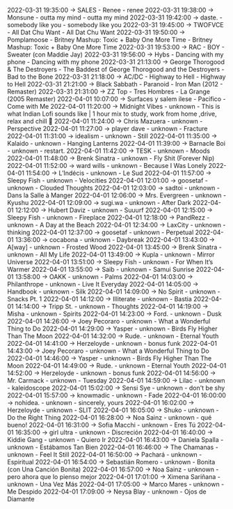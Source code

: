 2022-03-31 19:35:00 -> SALES - Renee - renee
2022-03-31 19:38:00 -> Monsune - outta my mind - outta my mind
2022-03-31 19:42:00 -> daste. - somebody like you - somebody like you
2022-03-31 19:45:00 -> TWOFVCE - All Dat Chu Want - All Dat Chu Want
2022-03-31 19:50:00 -> Pomplamoose - Britney Mashup: Toxic + Baby One More Time - Britney Mashup: Toxic + Baby One More Time
2022-03-31 19:53:00 -> RAC - BOY - Sweater (con Maddie Jay)
2022-03-31 19:56:00 -> Hybs - Dancing with my phone - Dancing with my phone
2022-03-31 21:13:00 -> George Thorogood & The Destroyers - The Baddest of George Thorogood and the Destroyers - Bad to the Bone
2022-03-31 21:18:00 -> AC/DC - Highway to Hell - Highway to Hell
2022-03-31 21:21:00 -> Black Sabbath - Paranoid - Iron Man (2012 - Remaster)
2022-03-31 21:31:00 -> ZZ Top - Tres Hombres - La Grange (2005 Remaster)
2022-04-01 10:07:00 -> Surfaces y salem ilese - Pacifico - Come with Me
2022-04-01 11:20:00 -> Midnight Vibes - unknown - This is what Indian Lofi sounds like | 1 hour mix to study, work from home ,drive, relax and chill 🌃
2022-04-01 11:24:00 -> Chris Mazuera - unknown - Perspective
2022-04-01 11:27:00 -> player dave - unknown - Fracture
2022-04-01 11:31:00 -> idealism - unknown - Still
2022-04-01 11:35:00 -> Kalaido - unknown - Hanging Lanterns
2022-04-01 11:39:00 -> Barnacle Boi - unknown - restart.
2022-04-01 11:42:00 -> TESK - unknown - Moods
2022-04-01 11:48:00 -> Brenk Sinatra - unknown - Fly Shit (Forever Nip)
2022-04-01 11:52:00 -> ward wills - unknown - Because I Was Lonely
2022-04-01 11:54:00 -> L’Indécis - unknown - Le Sud
2022-04-01 11:57:00 -> Sleepy Fish - unknown - Velocities
2022-04-01 12:01:00 -> goosetaf - unknown - Clouded Thoughts
2022-04-01 12:03:00 -> sadtoi - unknown - Dans la Salle à Manger
2022-04-01 12:06:00 -> Mrs. Evergreen - unknown - Kyushu
2022-04-01 12:09:00 -> sugi.wa - unknown - After Dark
2022-04-01 12:12:00 -> Hubert Daviz - unknown - Suuurf
2022-04-01 12:15:00 -> Sleepy Fish - unknown - Fireplace
2022-04-01 12:18:00 -> PandRezz - unknown - A Day at the Beach
2022-04-01 12:34:00 -> LaxCity - unknown - thinking
2022-04-01 12:37:00 -> goosetaf - unknown - Perpetual
2022-04-01 13:36:00 -> cocabona - unknown - Daybreak
2022-04-01 13:43:00 -> A[way] - unknown - Frosted Wood
2022-04-01 13:45:00 -> Brenk Sinatra - unknown - All My Life
2022-04-01 13:49:00 -> Kupla - unknown - Mirror Universe
2022-04-01 13:51:00 -> Sleepy Fish - unknown - For When It’s Warmer
2022-04-01 13:55:00 -> Saib - unknown - Samui Sunrise
2022-04-01 13:58:00 -> OAKK - unknown - Palms
2022-04-01 14:03:00 -> Philanthrope - unknown - Live It Everyday
2022-04-01 14:05:00 -> Handbook - unknown - Silk
2022-04-01 14:09:00 -> No Spirit - unknown - Snacks Pt. 1
2022-04-01 14:12:00 -> Illiterate - unknown - Bastia
2022-04-01 14:14:00 -> Tripp St. - unknown - Thoughts
2022-04-01 14:19:00 -> Misha - unknown - Spirits
2022-04-01 14:23:00 -> Ford. - unknown - Dusk
2022-04-01 14:26:00 -> Joey Pecoraro - unknown - What a Wonderful Thing to Do
2022-04-01 14:29:00 -> Yasper - unknown - Birds Fly Higher Than The Moon
2022-04-01 14:32:00 -> Rude. - unknown - Eternal Youth
2022-04-01 14:41:00 -> Herzeloyde - unknown - bonus funk
2022-04-01 14:43:00 -> Joey Pecoraro - unknown - What a Wonderful Thing to Do
2022-04-01 14:46:00 -> Yasper - unknown - Birds Fly Higher Than The Moon
2022-04-01 14:49:00 -> Rude. - unknown - Eternal Youth
2022-04-01 14:52:00 -> Herzeloyde - unknown - bonus funk
2022-04-01 14:56:00 -> Mr. Carmack - unknown - Tuesday
2022-04-01 14:59:00 -> Lilac - unknown - kaleidoscope
2022-04-01 15:02:00 -> Sensi Sye - unknown - don't be shy
2022-04-01 15:57:00 -> knowmadic - unknown - Fade
2022-04-01 16:00:00 -> nohidea. - unknown - sincerely, yours
2022-04-01 16:02:00 -> Herzeloyde - unknown - SLIT
2022-04-01 16:05:00 -> Shuko - unknown - Do the Right Thing
2022-04-01 16:28:00 -> Noa Sainz - unknown - qué bueno!
2022-04-01 16:31:00 -> Sofia Macchi - unknown - Eres Tú
2022-04-01 16:35:00 -> girl ultra - unknown - Discreción
2022-04-01 16:40:00 -> Kiddie Gang - unknown - Quiero Ir
2022-04-01 16:43:00 -> Daniela Spalla - unknown - Estábamos Tan Bien
2022-04-01 16:46:00 -> The Chamanas - unknown - Feel It Still
2022-04-01 16:50:00 -> Pachará - unknown - Espiritual
2022-04-01 16:54:00 -> Sebastián Romero - unknown - Bonita (con Una Canción Bonita)
2022-04-01 16:57:00 -> Noa Sainz - unknown - pero ahora que lo pienso mejor
2022-04-01 17:01:00 -> Ximena Sariñana - unknown - Una Vez Más
2022-04-01 17:05:00 -> Marco Mares - unknown - Me Despido
2022-04-01 17:09:00 -> Neysa Blay - unknown - Ojos de Diamante
